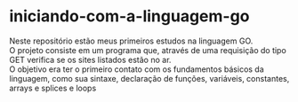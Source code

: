 # iniciando-com-a-linguagem-go

Neste repositório estão meus primeiros estudos na linguagem GO. <br>
O projeto consiste em um programa que, através de uma requisição do tipo GET verifica se os sites listados estão no ar. <br>
O objetivo era ter o primeiro contato com os fundamentos básicos da linguagem, como sua sintaxe, declaração de funções, variáveis, constantes, arrays e splices e loops 